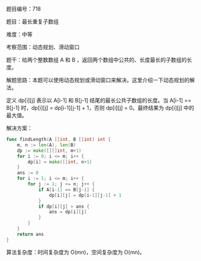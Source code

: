 题目编号：718

题目：最长重复子数组

难度：中等

考察范围：动态规划、滑动窗口

题干：给两个整数数组 A 和 B ，返回两个数组中公共的、长度最长的子数组的长度。

解题思路：本题可以使用动态规划或滑动窗口来解决。这里介绍一下动态规划的解法。

定义 dp[i][j] 表示以 A[i-1] 和 B[j-1] 结尾的最长公共子数组的长度。当 A[i-1] == B[j-1] 时，dp[i][j] = dp[i-1][j-1] + 1，否则 dp[i][j] = 0。最终结果为 dp[i][j] 中的最大值。

解决方案：

```go
func findLength(A []int, B []int) int {
    m, n := len(A), len(B)
    dp := make([][]int, m+1)
    for i := 0; i <= m; i++ {
        dp[i] = make([]int, n+1)
    }
    ans := 0
    for i := 1; i <= m; i++ {
        for j := 1; j <= n; j++ {
            if A[i-1] == B[j-1] {
                dp[i][j] = dp[i-1][j-1] + 1
            }
            if dp[i][j] > ans {
                ans = dp[i][j]
            }
        }
    }
    return ans
}
```

算法复杂度：时间复杂度为 O(mn)，空间复杂度为 O(mn)。